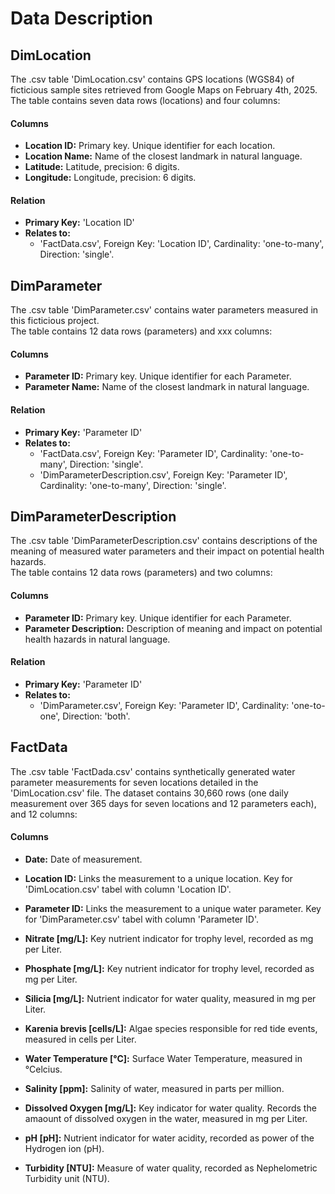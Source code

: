 # Data Description
## DimLocation
The .csv table 'DimLocation.csv' contains GPS locations (WGS84) of ficticious sample sites retrieved from Google Maps on February 4th, 2025.<br>
The table contains seven data rows (locations) and four columns:
#### Columns
* **Location ID:** Primary key. Unique identifier for each location.
* **Location Name:** Name of the closest landmark in natural language.
* **Latitude:** Latitude, precision: 6 digits.
* **Longitude:** Longitude, precision: 6 digits.
#### Relation
* **Primary Key:** 'Location ID'
* **Relates to:**
  * 'FactData.csv', Foreign Key: 'Location ID', Cardinality: 'one-to-many', Direction: 'single'.

## DimParameter
The .csv table 'DimParameter.csv' contains water parameters measured in this ficticious project.<br>
The table contains 12 data rows (parameters) and xxx columns:
#### Columns
* **Parameter ID:** Primary key. Unique identifier for each Parameter.
* **Parameter Name:** Name of the closest landmark in natural language.
#### Relation
* **Primary Key:** 'Parameter ID'
* **Relates to:**
  * 'FactData.csv', Foreign Key: 'Parameter ID', Cardinality: 'one-to-many', Direction: 'single'.
  * 'DimParameterDescription.csv', Foreign Key: 'Parameter ID', Cardinality: 'one-to-many', Direction: 'single'.
 
## DimParameterDescription
The .csv table 'DimParameterDescription.csv' contains descriptions of the meaning of measured water parameters and their impact on potential health hazards.<br>
The table contains 12 data rows (parameters) and two columns:
#### Columns
* **Parameter ID:** Primary key. Unique identifier for each Parameter.
* **Parameter Description:** Description of meaning and impact on potential health hazards in natural language.
#### Relation
* **Primary Key:** 'Parameter ID'
* **Relates to:**
  * 'DimParameter.csv', Foreign Key: 'Parameter ID', Cardinality: 'one-to-one', Direction: 'both'.

## FactData
The .csv table 'FactDada.csv' contains synthetically generated water parameter measurements for seven locations detailed in the 'DimLocation.csv' file. The dataset contains 30,660 rows (one daily measurement over 365 days for seven locations and 12 parameters each), and 12 columns:
#### Columns
* **Date:** Date of measurement.
* **Location ID:** Links the measurement to a unique location. Key for 'DimLocation.csv' tabel with column 'Location ID'.
* **Parameter ID:** Links the measurement to a unique water parameter. Key for 'DimParameter.csv' tabel with column 'Parameter ID'.


* **Nitrate [mg/L]:** Key nutrient indicator for trophy level, recorded as mg per Liter.
* **Phosphate [mg/L]:** Key nutrient indicator for trophy level, recorded as mg per Liter.
* **Silicia [mg/L]:** Nutrient indicator for water quality, measured in mg per Liter.
* **Karenia brevis [cells/L]:** Algae species responsible for red tide events, measured in cells per Liter.
* **Water Temperature [°C]:** Surface Water Temperature, measured in °Celcius.
* **Salinity [ppm]:** Salinity of water, measured in parts per million.
* **Dissolved Oxygen [mg/L]:** Key indicator for water quality. Records the amaount of dissolved oxygen in the water, measured in mg per Liter.
* **pH [pH]:** Nutrient indicator for water acidity, recorded as power of the Hydrogen ion (pH).
* **Turbidity [NTU]:** Measure of water quality, recorded as Nephelometric Turbidity unit (NTU).
